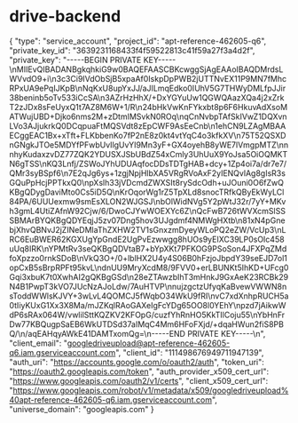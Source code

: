 # drive-backend
{
  "type": "service_account",
  "project_id": "apt-reference-462605-q6",
  "private_key_id": "3639231168433f4f59522813c41f59a27f3a4d2f",
  "private_key": "-----BEGIN PRIVATE KEY-----\nMIIEvQIBADANBgkqhkiG9w0BAQEFAASCBKcwggSjAgEAAoIBAQDMrdsLWVvdO9+i\n3c3Ci9IVdObSjB5xpaAf0IskpDpPWB2jUTTNvEX11P9MN7fMhcRPxUA9ePqIJKpB\nNqKxU8upYxJJ/aJILmqEdko0IUhV5G7THWyDMLfpJJir38beninb5oTv533iCcSA\n3AZrHzHhX/+DxYGYuUw1QGWQAazXQa4j2xZrkT2zJDx8sFeUyxQ1t7AZ8M6W+1/R\n24bHkVwKnFYkxbt8p6F6HkuvAdXsoMATWujUBD+Djko6nms2M+zDtmIMSvkN0ROq\nqCnNvbpTAfSkIVwZ1DQXvnLVo3AJjukrkQ0DCqpuaFtMQSVdt8zEpCWF9AsEeCnb\n1ehCN9LZAgMBAAECggEAC1Bx+xTft+FLKbbenKo7fP2nE8z0kt4vtYqC4o3kfkXV\n75T52QSXDnGNgkJTOe5MDYfPFwbUvIlgUvYI9Mn3yF+GX4oyehB8yWE7lVmgpMTZ\nnnhyKudaxzvDZ77ZQK2YDUSXJSbUBdZ54xCmly3UhUuX9YoJsa5OiOQMKTN6gTSS\nKQ3Lnfj/ZSWoJYhUDUAqfocDDsTDTgHAB+dcy+1Zp4oi7a/dr7e7/QMr3syBSpf6\n7E2qJg6ys+1zgjNpjHlbXA5VRgRVoAxF2yIENQvlAg8gIsR3sGQuPpHcjPPTkxQ0\npXslh33jVDcmdZWXSIt8rySdcOdh+uJOuni0O6fZwQKBgQDygDaviMto0Cs5iD5Q\nKrOqorWg1rZ5TpXLd8snocTRfkQByEkWyLCl84PA/6UUUexmw9smEsXLON2WJGSJ\nbOlWidNVg5Y2pWtJ32r/7yY+MKvh3gmL4UtiZAfnW92Cjw/6/DwoCJYwWOEXYc6Z\nQcFwB726tWVXcmSlSSSBMArBYQKBgQDYEqjJ5zv07Dng5hov3UJgdmf4NMWgHXtb\n81xN4pGnebjXhvQBNvJ2jZINeDMlaThZXHW2TV1sGnxzmDyeyWLoPQ2eZW/VcUp3\nLRC6EuBWER62KGXUgYpGndE2UgPvEzwwgg8hUOs9yEIXC39LP0sOIc458uUq8IRK\nYPMtRv3seQKBgQDVtaB7+bYpXKt7PFKOG9PSoSon4JFXPqZMdfoXpzzo0rnkSDoB\nVkQ3O+/0+lblHX2U4y4S06B0hFzjoJbpdY39seEJD7ol1opCxB5sBrpRPFt95kvL\ndnUU9MryXcdM8/9FVV0+erLBUNKt5IhKD+UFcg0Gqi3xbuK7t0XwhAI2gQKBgGSd\n28eZTAwzbIhT3mHnkJ9GxAeK23RCBk29N4B1PwpT3kVO7JUcNzAJoLdw/7AuHTVP\nnujzgctzUfyqKaBvewVWWN8nsToddWWlsKJVY+3wLvL4QOMCJ5fWqbO34WkU9fRI\nvC7xdXnhpRUCH5a0tIiyKUxG1Xx3X8Ma/mJZKqlRAoGAXeIgFcYDg65OO8l0YEhY\npzd7jAikwWdP6sRAx064W/vwlilSttKQZKV2KFOpG/cuzfYhRnHO5KkTIlCoju55\nYbHnFrDw77KBQugpSaEB6WkUTDSd37aIMqC4Mm6HFoFXjd/+dqaHWun2fiS8PBQ/\n/aqEAHqyAWkE41DAMTxomQg=\n-----END PRIVATE KEY-----\n",
  "client_email": "googledriveupload@apt-reference-462605-q6.iam.gserviceaccount.com",
  "client_id": "111498676949711947139",
  "auth_uri": "https://accounts.google.com/o/oauth2/auth",
  "token_uri": "https://oauth2.googleapis.com/token",
  "auth_provider_x509_cert_url": "https://www.googleapis.com/oauth2/v1/certs",
  "client_x509_cert_url": "https://www.googleapis.com/robot/v1/metadata/x509/googledriveupload%40apt-reference-462605-q6.iam.gserviceaccount.com",
  "universe_domain": "googleapis.com"
}
